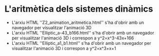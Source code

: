 # L'aritmètica dels sistemes dinàmics
- L'arxiu HTML ''Z2_animation_aritmetica.html'' s'ha d'obrir amb un navegador per visualitzar l'animació 3D
- L'arxiu HTML ''Elliptic_a-43_b166.html'' s'ha d'obrir amb un navegador per visualitzar l'animació 3D i correspon a y^2=x^3-43x+166
- L'arxiu HTML ''Elliptic_a1_b1.html'' s'ha d'obrir amb un navegador per visualitzar l'animació 3D i correspon a y^2=x^3+x+1
